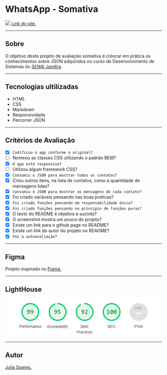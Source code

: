 # WhatsApp - Somativa
![](./img/screenshot-whatsapp.png)
[Link do site.](https://xul14.github.io/whatsApp-senai-1-2023/ds2t/julia_soares_de_almeida/s)

------
## Sobre
O objetivo deste projeto de avaliação somativa é colocar em prática os conhecimentos sobre JSON adquiridos no curso de Desenvolvimento de Sistemas do [SENAI Jandira](https://jandira.sp.senai.br/).

-----
## Tecnologias ultilizadas
- HTML
- CSS
- Markdown
- Responsividade
- Percorrer JSON

------

## Critérios de Avaliação
- [X] `Codificou o app conforme o original?`
- [ ] Nomeou as classes CSS utilizando o padrão BEM?
- [X] `O app está responsivo?`
- [ ] Utilizou algum framework CSS?
- [X] `Consumiu o JSON para mostrar todos os contatos?`
- [X] Criou outros itens, na lista de contatos, como a quantidade de mensagens lidas?
- [X] `Consumiu o JSON para mostrar as mensagens de cada contato?`
- [X] Foi criado variáveis pensando nas boas praticas?
- [X] `Foi criado funções pensando em responsabilidade única?`
- [X] `Foi criado funções pensando no principio de funções puras?`
- [X] O texto do README é objetivo e sucinto?
- [X] O screenshot mostra um pouco do projeto?
- [X] Existe um link para o github page no README?
- [X] Existe um link do autor do projeto no README?
- [X] `Fez a autoavaliação?`
  
-----
## Figma

Projeto inspirado no [Figma.](https://www.figma.com/file/x3IgYfV68XfqmIvByoZ43E/WhatsApp-somativa?node-id=0%3A1&t=pDvrDXsRZHpPceqy-0)

-----
## LightHouse
![](./img/lighthouse.png)

----- 
## Autor

[Julia Soares.](https://github.com/Xul14)
